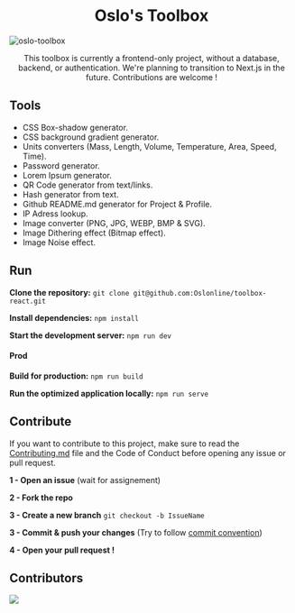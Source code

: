<h1 style="text-align: center">Oslo's Toolbox</h1>

![oslo-toolbox](https://i.imgur.com/pzuWsWK.png)

<p style="text-align: center">This toolbox is currently a frontend-only project, without a database, backend, or authentication. We're planning to transition to Next.js in the future. Contributions are welcome !</p>

<h2>Tools</h2>

- CSS Box-shadow generator.
- CSS background gradient generator.
- Units converters (Mass, Length, Volume, Temperature, Area, Speed, Time).
- Password generator.
- Lorem Ipsum generator.
- QR Code generator from text/links.
- Hash generator from text.
- Github README.md generator for Project & Profile.
- IP Adress lookup.
- Image converter (PNG, JPG, WEBP, BMP & SVG).
- Image Dithering effect (Bitmap effect).
- Image Noise effect.

<h2>Run</h2>

**Clone the repository:**
`git clone git@github.com:Oslonline/toolbox-react.git`

**Install dependencies:**
`npm install`

**Start the development server:**
`npm run dev`

#### Prod

**Build for production:**
`npm run build`

**Run the optimized application locally:**
`npm run serve`

<h2>Contribute</h2>

If you want to contribute to this project, make sure to read the [Contributing.md](CONTRIBUTING.md) file and the Code of Conduct before opening any issue or pull request.

**1 - Open an issue**
(wait for assignement)

**2 - Fork the repo**

**3 - Create a new branch**
`git checkout -b IssueName`

**3 - Commit & push your changes**
(Try to follow [commit convention](https://www.conventionalcommits.org/en/v1.0.0/))

**4 - Open your pull request !**

<h2>Contributors</h2>

<a href="https://github.com/Oslonline/oslo-toolbox/graphs/contributors">
  <img src="https://contrib.rocks/image?repo=Oslonline/oslo-toolbox" />
</a>
